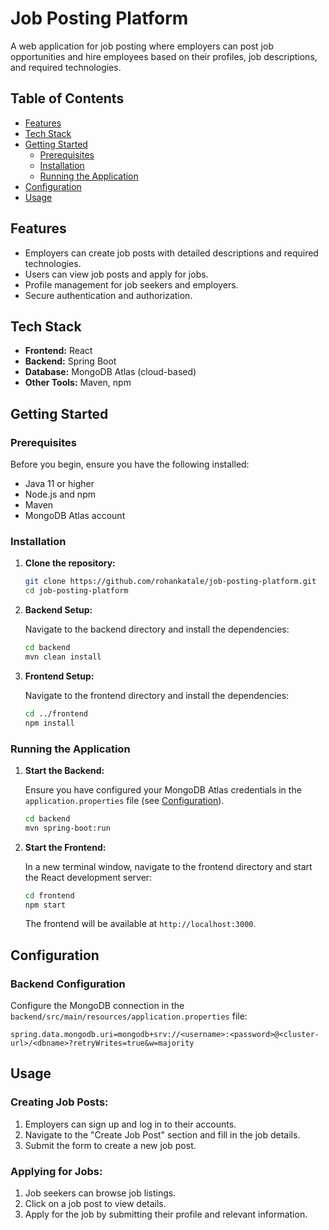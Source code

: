 # Job Posting Platform

A web application for job posting where employers can post job opportunities and hire employees based on their profiles, job descriptions, and required technologies.

## Table of Contents

- [Features](#features)
- [Tech Stack](#tech-stack)
- [Getting Started](#getting-started)
  - [Prerequisites](#prerequisites)
  - [Installation](#installation)
  - [Running the Application](#running-the-application)
- [Configuration](#configuration)
- [Usage](#usage)
  

## Features

- Employers can create job posts with detailed descriptions and required technologies.
- Users can view job posts and apply for jobs.
- Profile management for job seekers and employers.
- Secure authentication and authorization.

## Tech Stack

- **Frontend:** React
- **Backend:** Spring Boot
- **Database:** MongoDB Atlas (cloud-based)
- **Other Tools:** Maven, npm

## Getting Started

### Prerequisites

Before you begin, ensure you have the following installed:

- Java 11 or higher
- Node.js and npm
- Maven
- MongoDB Atlas account

### Installation

1. **Clone the repository:**

    ```bash
    git clone https://github.com/rohankatale/job-posting-platform.git
    cd job-posting-platform
    ```

2. **Backend Setup:**

    Navigate to the backend directory and install the dependencies:

    ```bash
    cd backend
    mvn clean install
    ```

3. **Frontend Setup:**

    Navigate to the frontend directory and install the dependencies:

    ```bash
    cd ../frontend
    npm install
    ```

### Running the Application

1. **Start the Backend:**

    Ensure you have configured your MongoDB Atlas credentials in the `application.properties` file (see [Configuration](#configuration)).

    ```bash
    cd backend
    mvn spring-boot:run
    ```

2. **Start the Frontend:**

    In a new terminal window, navigate to the frontend directory and start the React development server:

    ```bash
    cd frontend
    npm start
    ```

    The frontend will be available at `http://localhost:3000`.

## Configuration

### Backend Configuration

Configure the MongoDB connection in the `backend/src/main/resources/application.properties` file:

```properties
spring.data.mongodb.uri=mongodb+srv://<username>:<password>@<cluster-url>/<dbname>?retryWrites=true&w=majority
```
## Usage

### Creating Job Posts:

1. Employers can sign up and log in to their accounts.
2. Navigate to the "Create Job Post" section and fill in the job details.
3. Submit the form to create a new job post.

### Applying for Jobs:

1. Job seekers can browse job listings.
2. Click on a job post to view details.
3. Apply for the job by submitting their profile and relevant information.


